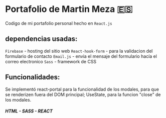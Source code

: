 # Portafolio de Martin Meza :es:

Codigo de mi portafolio personal hecho en `React.js`

## dependencias usadas:

`Firebase` - hosting del sitio web
`React-hook-form` - para la validacion del formulario de contacto
`Email.js` - envia el mensaje del formulario hacía el correo electronico
`Sass` - framework de CSS

## Funcionalidades: 

Se implementó react-portal para la funcionalidad de los modales, para que se renderizen fuera del DOM principal; 
UseState, para la funcion "close" de los modales.


##### HTML - SASS - REACT

